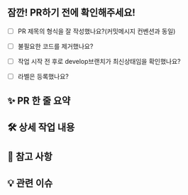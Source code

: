 ## 잠깐! PR하기 전에 확인해주세요!
- [ ] PR 제목의 형식을 잘 작성했나요?(커밋메시지 컨벤션과 동일)
- [ ] 불필요한 코드를 제거했나요?
- [ ] 작업 시작 전 후로 develop브랜치가 최신상태임을 확인했나요?
- [ ] 라벨은 등록했나요?


## ✨ PR 한 줄 요약


## 🛠 상세 작업 내용


## 📸 참고 사항


## 💡 관련 이슈
